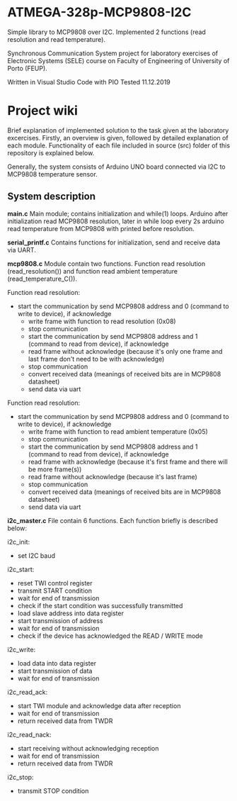 # ATMEGA-328p-MCP9808-I2C
Simple library to MCP9808 over I2C. Implemented 2 functions (read resolution and read temperature).

Synchronous Communication System project for laboratory exercises of Electronic Systems (SELE) course on 
Faculty of Engineering of University of Porto (FEUP).

Written in Visual Studio Code with PIO
Tested 11.12.2019


# Project wiki
Brief explanation of implemented solution to the task given at the laboratory excercises. 
Firstly, an overview is given, followed by detailed explanation of each module. 
Functionality of each file included in source (src) folder of this repository is explained below.

Generally, the system consists of Arduino UNO board connected via I2C to MCP9808 temperature sensor. 

## System description

**main.c** 
Main module; contains initialization and while(1) loops. Arduino after initialization read MCP9808 resolution, 
later in while loop every 2s arduino read temperature from MCP9808 with printed before resolution.

**serial_printf.c**
Contains functions for initialization, send and receive data via UART.

**mcp9808.c**
Module contain two functions. Function read resolution (read_resolution()) and function read ambient temperature (read_temperature_C()).

Function read resolution:  
- start the communication by send MCP9808 address and 0 (command to write to device), if acknowledge
	- write frame with function to read resolution (0x08) 
	- stop communication
	- start the communication by send MCP9808 address and 1 (command to read from device), if acknowledge
	- read frame without acknowledge (because it's only one frame and last frame don't need to be with acknowledge)
	- stop communication
	- convert received data (meanings of received bits are in MCP9808 datasheet)
	- send data via uart
	
Function read resolution:  
- start the communication by send MCP9808 address and 0 (command to write to device), if acknowledge
	- write frame with function to read ambient temperature (0x05) 
	- stop communication
	- start the communication by send MCP9808 address and 1 (command to read from device), if acknowledge
	- read frame with acknowledge (because it's first frame and there will be more frame(s))
	- read frame without acknowledge (because it's last frame)
	- stop communication
	- convert received data (meanings of received bits are in MCP9808 datasheet)
	- send data via uart

**i2c_master.c**
File contain 6 functions. Each function briefly is described below:

i2c_init:
- set I2C baud

i2c_start:
- reset TWI control register
- transmit START condition
- wait for end of transmission
- check if the start condition was successfully transmitted
- load slave address into data register
- start transmission of address
- wait for end of transmission
- check if the device has acknowledged the READ / WRITE mode

i2c_write:
- load data into data register
- start transmission of data
- wait for end of transmission

i2c_read_ack:
- start TWI module and acknowledge data after reception
- wait for end of transmission
- return received data from TWDR

i2c_read_nack:

- start receiving without acknowledging reception
- wait for end of transmission
- return received data from TWDR

i2c_stop:

- transmit STOP condition

